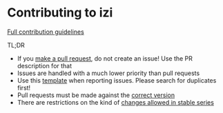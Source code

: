 Contributing to izi
====================

[Full contribution guidelines](https://github.com/izi/izi/wiki/Contributing)

TL;DR

* If you [make a pull request](https://github.com/izi/izi/wiki/Contributing#making-pull-requests),
  do not create an issue! Use the PR description for that
* Issues are handled with a much lower priority than pull requests
* Use this [template](https://github.com/izi/izi/tree/11.0/.github/ISSUE_TEMPLATE.md)
  when reporting issues. Please search for duplicates first!
* Pull requests must be made against the [correct version](https://github.com/izi/izi/wiki/Contributing#against-which-version-should-i-submit-a-patch)
* There are restrictions on the kind of [changes allowed in stable series](https://github.com/izi/izi/wiki/Contributing#what-does-stable-mean)
